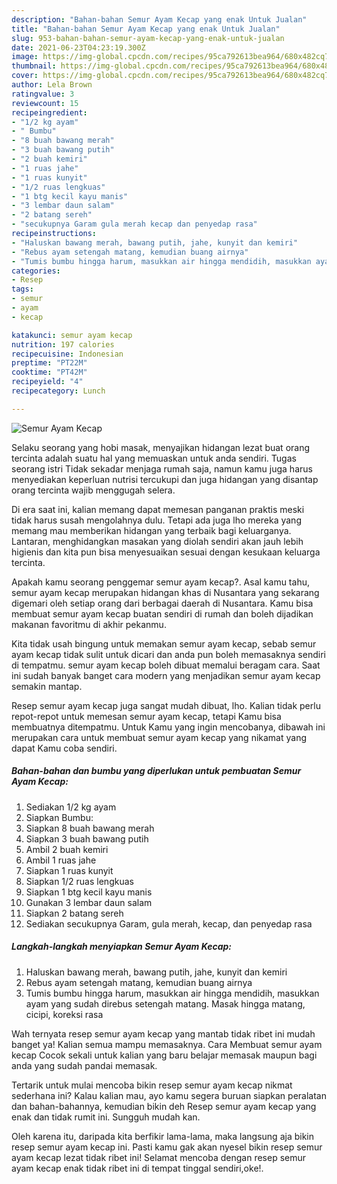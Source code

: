 ```yaml
---
description: "Bahan-bahan Semur Ayam Kecap yang enak Untuk Jualan"
title: "Bahan-bahan Semur Ayam Kecap yang enak Untuk Jualan"
slug: 953-bahan-bahan-semur-ayam-kecap-yang-enak-untuk-jualan
date: 2021-06-23T04:23:19.300Z
image: https://img-global.cpcdn.com/recipes/95ca792613bea964/680x482cq70/semur-ayam-kecap-foto-resep-utama.jpg
thumbnail: https://img-global.cpcdn.com/recipes/95ca792613bea964/680x482cq70/semur-ayam-kecap-foto-resep-utama.jpg
cover: https://img-global.cpcdn.com/recipes/95ca792613bea964/680x482cq70/semur-ayam-kecap-foto-resep-utama.jpg
author: Lela Brown
ratingvalue: 3
reviewcount: 15
recipeingredient:
- "1/2 kg ayam"
- " Bumbu"
- "8 buah bawang merah"
- "3 buah bawang putih"
- "2 buah kemiri"
- "1 ruas jahe"
- "1 ruas kunyit"
- "1/2 ruas lengkuas"
- "1 btg kecil kayu manis"
- "3 lembar daun salam"
- "2 batang sereh"
- "secukupnya Garam gula merah kecap dan penyedap rasa"
recipeinstructions:
- "Haluskan bawang merah, bawang putih, jahe, kunyit dan kemiri"
- "Rebus ayam setengah matang, kemudian buang airnya"
- "Tumis bumbu hingga harum, masukkan air hingga mendidih, masukkan ayam yang sudah direbus setengah matang. Masak hingga matang, cicipi, koreksi rasa"
categories:
- Resep
tags:
- semur
- ayam
- kecap

katakunci: semur ayam kecap 
nutrition: 197 calories
recipecuisine: Indonesian
preptime: "PT22M"
cooktime: "PT42M"
recipeyield: "4"
recipecategory: Lunch

---
```



![Semur Ayam Kecap](https://img-global.cpcdn.com/recipes/95ca792613bea964/680x482cq70/semur-ayam-kecap-foto-resep-utama.jpg)

Selaku seorang yang hobi masak, menyajikan hidangan lezat buat orang tercinta adalah suatu hal yang memuaskan untuk anda sendiri. Tugas seorang istri Tidak sekadar menjaga rumah saja, namun kamu juga harus menyediakan keperluan nutrisi tercukupi dan juga hidangan yang disantap orang tercinta wajib menggugah selera.

Di era  saat ini, kalian memang dapat memesan panganan praktis meski tidak harus susah mengolahnya dulu. Tetapi ada juga lho mereka yang memang mau memberikan hidangan yang terbaik bagi keluarganya. Lantaran, menghidangkan masakan yang diolah sendiri akan jauh lebih higienis dan kita pun bisa menyesuaikan sesuai dengan kesukaan keluarga tercinta. 



Apakah kamu seorang penggemar semur ayam kecap?. Asal kamu tahu, semur ayam kecap merupakan hidangan khas di Nusantara yang sekarang digemari oleh setiap orang dari berbagai daerah di Nusantara. Kamu bisa membuat semur ayam kecap buatan sendiri di rumah dan boleh dijadikan makanan favoritmu di akhir pekanmu.

Kita tidak usah bingung untuk memakan semur ayam kecap, sebab semur ayam kecap tidak sulit untuk dicari dan anda pun boleh memasaknya sendiri di tempatmu. semur ayam kecap boleh dibuat memalui beragam cara. Saat ini sudah banyak banget cara modern yang menjadikan semur ayam kecap semakin mantap.

Resep semur ayam kecap juga sangat mudah dibuat, lho. Kalian tidak perlu repot-repot untuk memesan semur ayam kecap, tetapi Kamu bisa membuatnya ditempatmu. Untuk Kamu yang ingin mencobanya, dibawah ini merupakan cara untuk membuat semur ayam kecap yang nikamat yang dapat Kamu coba sendiri.

<!--inarticleads1-->

##### Bahan-bahan dan bumbu yang diperlukan untuk pembuatan Semur Ayam Kecap:

1. Sediakan 1/2 kg ayam
1. Siapkan  Bumbu:
1. Siapkan 8 buah bawang merah
1. Siapkan 3 buah bawang putih
1. Ambil 2 buah kemiri
1. Ambil 1 ruas jahe
1. Siapkan 1 ruas kunyit
1. Siapkan 1/2 ruas lengkuas
1. Siapkan 1 btg kecil kayu manis
1. Gunakan 3 lembar daun salam
1. Siapkan 2 batang sereh
1. Sediakan secukupnya Garam, gula merah, kecap, dan penyedap rasa




<!--inarticleads2-->

##### Langkah-langkah menyiapkan Semur Ayam Kecap:

1. Haluskan bawang merah, bawang putih, jahe, kunyit dan kemiri
1. Rebus ayam setengah matang, kemudian buang airnya
1. Tumis bumbu hingga harum, masukkan air hingga mendidih, masukkan ayam yang sudah direbus setengah matang. Masak hingga matang, cicipi, koreksi rasa




Wah ternyata resep semur ayam kecap yang mantab tidak ribet ini mudah banget ya! Kalian semua mampu memasaknya. Cara Membuat semur ayam kecap Cocok sekali untuk kalian yang baru belajar memasak maupun bagi anda yang sudah pandai memasak.

Tertarik untuk mulai mencoba bikin resep semur ayam kecap nikmat sederhana ini? Kalau kalian mau, ayo kamu segera buruan siapkan peralatan dan bahan-bahannya, kemudian bikin deh Resep semur ayam kecap yang enak dan tidak rumit ini. Sungguh mudah kan. 

Oleh karena itu, daripada kita berfikir lama-lama, maka langsung aja bikin resep semur ayam kecap ini. Pasti kamu gak akan nyesel bikin resep semur ayam kecap lezat tidak ribet ini! Selamat mencoba dengan resep semur ayam kecap enak tidak ribet ini di tempat tinggal sendiri,oke!.

